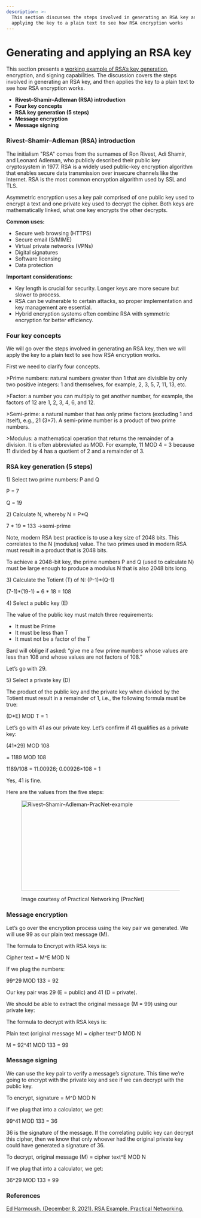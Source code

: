 ```yaml
---
description: >-
  This section discusses the steps involved in generating an RSA key and
  applying the key to a plain text to see how RSA encryption works
---
```


# Generating and applying an RSA key

This section presents a [working example of RSA’s key generation](https://www.youtube.com/watch?v=Pq8gNbvfaoM), encryption, and signing capabilities. The discussion covers the steps involved in generating an RSA key, and then applies the key to a plain text to see how RSA encryption works.

* **Rivest–Shamir–Adleman (RSA) introduction**
* **Four key concepts**
* **RSA key generation (5 steps)**
* **Message encryption**
* **Message signing**

### Rivest–Shamir–Adleman (RSA) introduction

The initialism "RSA" comes from the surnames of Ron Rivest, Adi Shamir, and Leonard Adleman, who publicly described their public key cryptosystem in 1977. RSA is a widely used public-key encryption algorithm that enables secure data transmission over insecure channels like the Internet. RSA is the most common encryption algorithm used by SSL and TLS.

Asymmetric encryption uses a key pair comprised of one public key used to encrypt a text and one private key used to decrypt the cipher. Both keys are mathematically linked, what one key encrypts the other decrypts.&#x20;

**Common uses:**

* Secure web browsing (HTTPS)
* Secure email (S/MIME)
* Virtual private networks (VPNs)
* Digital signatures
* Software licensing
* Data protection

**Important considerations:**

* Key length is crucial for security. Longer keys are more secure but slower to process.
* RSA can be vulnerable to certain attacks, so proper implementation and key management are essential.
* Hybrid encryption systems often combine RSA with symmetric encryption for better efficiency.

### Four key concepts

We will go over the steps involved in generating an RSA key, then we will apply the key to a plain text to see how RSA encryption works.

First we need to clarify four concepts.

\>Prime numbers: natural numbers greater than 1 that are divisible by only two positive integers: 1 and themselves, for example, 2, 3, 5, 7, 11, 13, etc.

\>Factor: a number you can multiply to get another number, for example, the factors of 12 are 1, 2, 3, 4, 6, and 12.

\>Semi-prime: a natural number that has only prime factors (excluding 1 and itself), e.g., 21 (3×7). A semi-prime number is a product of two prime numbers.

\>Modulus: a mathematical operation that returns the remainder of a division. It is often abbreviated as MOD. For example, 11 MOD 4 = 3 because 11 divided by 4 has a quotient of 2 and a remainder of 3.

### RSA key generation (5 steps)

1\) Select two prime numbers: P and Q

P = 7

Q = 19

2\) Calculate N, whereby N = P\*Q

7 \* 19 = 133 →semi-prime

Note, modern RSA best practice is to use a key size of 2048 bits. This correlates to the N (modulus) value.  The two primes used in modern RSA must result in a product that is 2048 bits.

To achieve a 2048-bit key, the prime numbers P and Q (used to calculate N) must be large enough to produce a modulus N that is also 2048 bits long.

3\) Calculate the Totient (T) of N: (P-1)\*(Q-1)

(7-1)\*(19-1) = 6 \* 18 = 108

4\) Select a public key (E)

The value of the public key must match three requirements:

* It must be Prime
* It must be less than T
* It must not be a factor of the T

Bard will oblige if asked: “give me a few prime numbers whose values are less than 108 and whose values are not factors of 108.”

Let’s go with 29.

5\) Select a private key (D)

The product of the public key and the private key when divided by the Totient must result in a remainder of 1, i.e., the following formula must be true:

(D\*E) MOD T = 1

Let’s go with 41 as our private key. Let’s confirm if 41 qualifies as a private key:

(41\*29) MOD 108

\= 1189 MOD 108

1189/108 = 11.00926; 0.00926×108 = 1

Yes, 41 is fine.

Here are the values from the five steps:

<figure><img src="https://professionaludev.wordpress.com/wp-content/uploads/2023/12/riveste28093shamire28093adleman-pracnet-example.webp?w=1024" alt="Rivest–Shamir–Adleman-PracNet-example" height="241" width="1024"><figcaption><p>Image courtesy of Practical Networking (PracNet)</p></figcaption></figure>

### Message encryption

Let’s go over the encryption process using the key pair we generated. We will use 99 as our plain text message (M).

The formula to Encrypt with RSA keys is:

Cipher text = M^E MOD N

If we plug the numbers:

99^29 MOD 133 = 92

Our key pair was 29 (E = public) and 41 (D = private).&#x20;

We should be able to extract the original message (M = 99) using our private key:

The formula to decrypt with RSA keys is:

Plain text (original message M) = cipher text^D MOD N

M = 92^41 MOD 133 = 99

### Message signing

We can use the key pair to verify a message’s signature. This time we’re going to encrypt with the private key and see if we can decrypt with the public key.

To encrypt, signature = M^D MOD N

If we plug that into a calculator, we get:

99^41 MOD 133 = 36

36 is the signature of the message. If the correlating public key can decrypt this cipher, then we know that only whoever had the original private key could have generated a signature of 36.

To decrypt, original message (M) = cipher text^E MOD N

If we plug that into a calculator, we get:

36^29 MOD 133 = 99

### References

[Ed Harmoush. (December 8, 2021). RSA Example. Practical Networking.](https://www.practicalnetworking.net/series/cryptography/rsa-example/)
